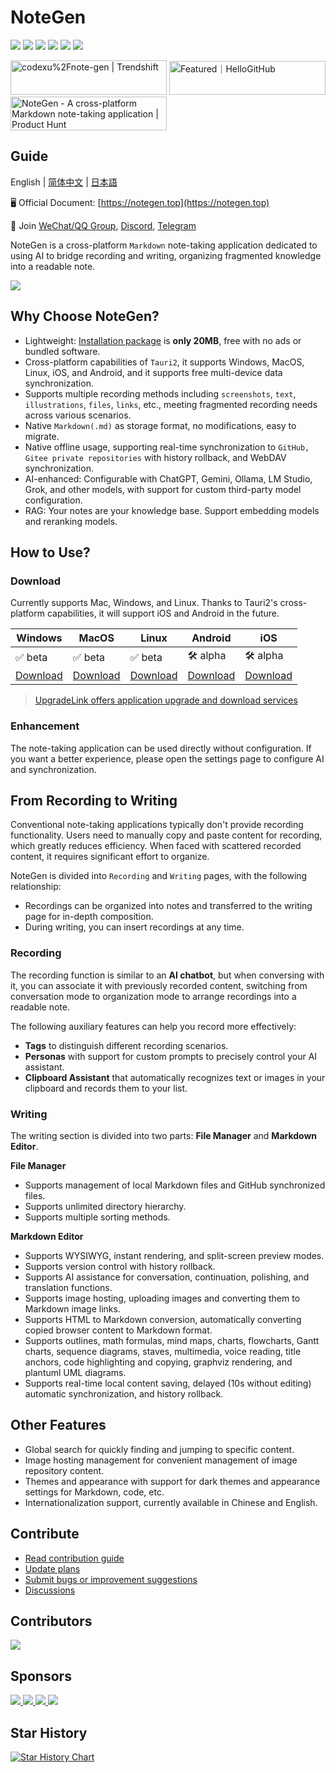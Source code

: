 # NoteGen

![](https://img.shields.io/badge/free-pricing?logo=free&color=%20%23155EEF&label=pricing&labelColor=%20%23528bff)
![](https://github.com/codexu/note-gen/actions/workflows/release.yml/badge.svg?branch=release)
![](https://img.shields.io/github/v/release/codexu/note-gen)
![](https://img.shields.io/github/downloads/codexu/note-gen/total)
![](https://img.shields.io/github/commit-activity/m/codexu/note-gen)
![](https://img.shields.io/github/issues-closed/codexu/note-gen)

<div>
  <a href="https://trendshift.io/repositories/12784" target="_blank"><img src="https://trendshift.io/api/badge/repositories/12784" alt="codexu%2Fnote-gen | Trendshift" style="width: 250px; height: 55px;" width="250" height="55"/></a>
  <a href="https://hellogithub.com/repository/0163cb946dca44cc8905dbe34c2c987b" target="_blank"><img src="https://abroad.hellogithub.com/v1/widgets/recommend.svg?rid=0163cb946dca44cc8905dbe34c2c987b&claim_uid=YJ39kIMBz1TGAvc" alt="Featured｜HelloGitHub" style="width: 250px; height: 54px;" width="250" height="54" /></a>
  <a href="https://www.producthunt.com/products/notegen-2?embed=true&utm_source=badge-featured&utm_medium=badge&utm_source=badge-notegen&#0045;2" target="_blank"><img src="https://api.producthunt.com/widgets/embed-image/v1/featured.svg?post_id=956348&theme=light&t=1749194675492" alt="NoteGen - A&#0032;cross&#0045;platform&#0032;Markdown&#0032;note&#0045;taking&#0032;application | Product Hunt" style="width: 250px; height: 54px;" width="250" height="54" /></a>
</div>

## Guide

English | [简体中文](.github/README.zh.md) | [日本語](.github/README.ja.md)

🖥️ Official Document: [https://notegen.top](https://notegen.top)

💬 Join [WeChat/QQ Group](https://github.com/codexu/note-gen/discussions/110), [Discord](https://discord.gg/SXyVZGpbpk), [Telegram](https://t.me/notegen)

NoteGen is a cross-platform `Markdown` note-taking application dedicated to using AI to bridge recording and writing, organizing fragmented knowledge into a readable note.

![](https://s2.loli.net/2025/06/13/UbVGPrhFl3etnQz.png)

## Why Choose NoteGen?

- Lightweight: [Installation package](https://github.com/codexu/note-gen/releases) is **only 20MB**, free with no ads or bundled software.
- Cross-platform capabilities of `Tauri2`, it supports Windows, MacOS, Linux, iOS, and Android, and it supports free multi-device data synchronization.
- Supports multiple recording methods including `screenshots`, `text`, `illustrations`, `files`, `links`, etc., meeting fragmented recording needs across various scenarios.
- Native `Markdown(.md)` as storage format, no modifications, easy to migrate.
- Native offline usage, supporting real-time synchronization to `GitHub, Gitee private repositories` with history rollback, and WebDAV synchronization.
- AI-enhanced: Configurable with ChatGPT, Gemini, Ollama, LM Studio, Grok, and other models, with support for custom third-party model configuration.
- RAG: Your notes are your knowledge base. Support embedding models and reranking models.

## How to Use?

### Download

Currently supports Mac, Windows, and Linux. Thanks to Tauri2's cross-platform capabilities, it will support iOS and Android in the future.

| Windows | MacOS | Linux | Android | iOS |
| --- | --- | --- | --- | --- |
| ✅ beta | ✅ beta | ✅ beta | 🛠️ alpha | 🛠️ alpha |
| [Download](https://notegen.top/en/guide/download.html) | [Download](https://notegen.top/en/guide/download.html) | [Download](https://notegen.top/en/guide/download.html) | [Download](https://notegen.top/en/guide/download.html) | [Download](https://notegen.top/en/guide/download.html) |

> [UpgradeLink offers application upgrade and download services](http://upgrade.toolsetlink.com/upgrade/example/tauri-example.html)

### Enhancement

The note-taking application can be used directly without configuration. If you want a better experience, please open the settings page to configure AI and synchronization.

## From Recording to Writing

Conventional note-taking applications typically don't provide recording functionality. Users need to manually copy and paste content for recording, which greatly reduces efficiency. When faced with scattered recorded content, it requires significant effort to organize.

NoteGen is divided into `Recording` and `Writing` pages, with the following relationship:

- Recordings can be organized into notes and transferred to the writing page for in-depth composition.
- During writing, you can insert recordings at any time.

### Recording

The recording function is similar to an **AI chatbot**, but when conversing with it, you can associate it with previously recorded content, switching from conversation mode to organization mode to arrange recordings into a readable note.

The following auxiliary features can help you record more effectively:

- **Tags** to distinguish different recording scenarios.
- **Personas** with support for custom prompts to precisely control your AI assistant.
- **Clipboard Assistant** that automatically recognizes text or images in your clipboard and records them to your list.

### Writing

The writing section is divided into two parts: **File Manager** and **Markdown Editor**.

**File Manager**

- Supports management of local Markdown files and GitHub synchronized files.
- Supports unlimited directory hierarchy.
- Supports multiple sorting methods.

**Markdown Editor**

- Supports WYSIWYG, instant rendering, and split-screen preview modes.
- Supports version control with history rollback.
- Supports AI assistance for conversation, continuation, polishing, and translation functions.
- Supports image hosting, uploading images and converting them to Markdown image links.
- Supports HTML to Markdown conversion, automatically converting copied browser content to Markdown format.
- Supports outlines, math formulas, mind maps, charts, flowcharts, Gantt charts, sequence diagrams, staves, multimedia, voice reading, title anchors, code highlighting and copying, graphviz rendering, and plantuml UML diagrams.
- Supports real-time local content saving, delayed (10s without editing) automatic synchronization, and history rollback.

## Other Features

- Global search for quickly finding and jumping to specific content.
- Image hosting management for convenient management of image repository content.
- Themes and appearance with support for dark themes and appearance settings for Markdown, code, etc.
- Internationalization support, currently available in Chinese and English.

## Contribute

- [Read contribution guide](.github/CONTRIBUTING.md)
- [Update plans](https://github.com/codexu/note-gen/issues/46)
- [Submit bugs or improvement suggestions](https://github.com/codexu/note-gen/issues)
- [Discussions](https://github.com/codexu/note-gen/discussions)

## Contributors

<a href="https://github.com/codexu/note-gen/graphs/contributors">
  <img src="https://contrib.rocks/image?repo=codexu/note-gen" />
</a>

## Sponsors

<div>
  <a href="https://cloud.siliconflow.cn/i/O2ciJeZw" target="_blank">
    <img src="https://s2.loli.net/2025/06/11/65TLRh813e2YFzr.png" />
  </a>
  <a href="https://www.qiniu.com/products/ai-token-api?utm_source=NoteGen" target="_blank">
    <img src="https://s2.loli.net/2025/06/11/OKJq542lTs7U9xg.png" />
  </a>
  <a href="http://upgrade.toolsetlink.com/upgrade/example/tauri-example.html" target="_blank">
    <img src="https://s2.loli.net/2025/06/11/r2dqNIWVXp4RaFe.png" />
  </a>
  <a href="https://share.302.ai/jfFrIP" target="_blank">
    <img src="https://s2.loli.net/2025/07/01/dPlkU1tejnDyV4S.png" />
  </a>
</div>

## Star History

[![Star History Chart](https://api.star-history.com/svg?repos=codexu/note-gen&type=Date)](https://www.star-history.com/#codexu/note-gen&Date)
